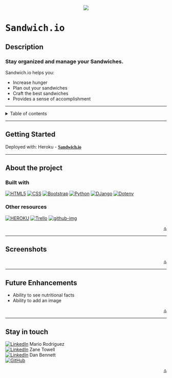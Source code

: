 <p align="center">
<img src="https://user-images.githubusercontent.com/126505925/235982120-54ea5e55-f40e-49bf-a759-61ddeffaa855.png" />
</p>

# <span style="font-family: andale mono, monospace">**Sandwich.io** <span>

## **Description**    
### Stay organized and manage your Sandwiches.  <br>
Sandwich.io helps you: 
- Increase hunger
- Plan out your sandwiches
- Craft the best sandwiches 
- Provides a sense of accomplishment

---

<details>
<summary>Table of contents</summary>
<li><a href="#about-the-project">About the Project</a></li>
<li><a href="#screenshots">Screenshots</a></li>
<li><a href="#getting-started">Getting Started</a></li>
<li><a href="#future-enhancements">Future Enhancements</a></li>
<li><a href="#stay-in-touch">Stay in touch</a></li>
</details>

---

## **Getting Started**

Deployed with: Heroku - <a href="" target="_blank"><span style="font-family:Source Code Pro">**Sandwich.io**</span></a>

---
## **About the project**
### **Built with**

[![HTML5][html-img]][html-url]
[![CSS][css-img]][css-url]
[![Bootstrap][bootstrap]][empty-url]
[![Python][python-img2]][empty-url]
[![DJango][django-img]][empty-url]
[![Dotenv][dotenv-img]][empty-url]
### **Other resources** 
[![HEROKU][heroku-img]][heroku-url] [![Trello][trello-img]][trello-url]
[![github-img]][empty-url]

<div align="right">
    <a href="#top">🔝</a>
</div>

---

## **Screenshots**


<div align="right">
    <a href="#top">🔝</a>
</div>

---

## **Future Enhancements**

- Ability to see nutritional facts
- Ability to add an image

<div align="right">
    <a href="#top">🔝</a>
</div>

---

## Stay in touch
[![LinkedIn][linkedin-img]][linkedin-urlm] Mario Rodriguez<br>
[![LinkedIn][linkedin-img]][linkedin-urlz] Zane Towell<br>
[![LinkedIn][linkedin-img]][linkedin-urld] Dan Bennett<br>
[![GitHub][github-img]][github-url]<br>

<div align="right">
    <a href="#top">🔝</a>
</div>


<!--links and images-->
[html-img]: https://img.shields.io/badge/HTML-239120?style=for-the-badge&logo=html5&logoColor=white
[css-img]: https://img.shields.io/badge/CSS3-1572B6?style=for-the-badge&logo=css3&logoColor=white
[python-img]: https://img.shields.io/pypi/pyversions/he
[bootstrap]: https://img.shields.io/badge/Bootstrap-563D7C?style=for-the-badge&logo=bootstrap&logoColor=white
[python-img2]: https://img.shields.io/badge/Python-3776AB?style=for-the-badge&logo=python&logoColor=white
[dotenv-img]: https://img.shields.io/badge/DOTENV-FFFF00?style=for-the-badge&logo=dotenv&logoColor=white
[github-img]: https://img.shields.io/badge/GitHub-100000?style=for-the-badge&logo=github&logoColor=white
[django-img]: https://img.shields.io/badge/Django-092E20?style=for-the-badge&logo=django&logoColor=white
[linkedin-img]: https://img.shields.io/badge/LinkedIn-0077B5?style=for-the-badge&logo=linkedin&logoColor=white
[heroku-img]: https://img.shields.io/badge/Heroku-430098?style=for-the-badge&logo=heroku&logoColor=white
[trello-img]: https://img.shields.io/badge/Trello-0052CC?style=for-the-badge&logo=trello&logoColor=white
[dotenv-img]: https://img.shields.io/badge/dotenv-%5Ev16.0.3-orange
[ejs-img]: https://img.shields.io/badge/express-%5Ev4.18.2-yellow

<!--URLs-->

[html-url]: https://developer.mozilla.org/en-US/docs/Glossary/HTML5
[css-url]: https://developer.mozilla.org/en-US/docs/Web/CSS
[linkedin-urlm]: https://www.linkedin.com/in/mario2603/
[linkedin-urlz]: https://www.linkedin.com/in/zane-towell/
[linkedin-urld]: https://www.linkedin.com/in/dan-bennett5693/
[github-url]: https://github.com/zanetowell/sandwich.io
[bit.io-url]: https://www.bit.io/
[heroku-url]: https:///
[trello-url]: https://trello.com/b/p77GhzAK/trello-board
[empty-url]: https


